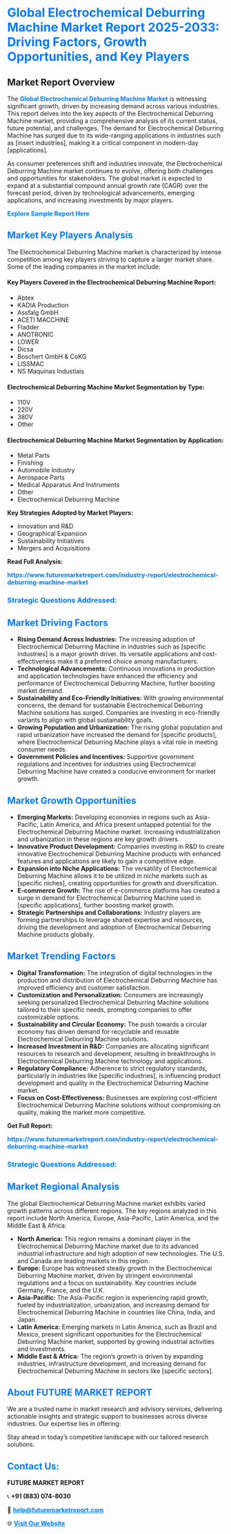 <h1 style="color: #007BFF;">Global Electrochemical Deburring Machine Market Report 2025-2033: Driving Factors, Growth Opportunities, and Key Players</h1>

<section id="overview">
<h2>Market Report Overview</h2>
<p>The <a href="https://www.futuremarketreport.com/industry-report/electrochemical-deburring-machine-market" style="color: #007BFF; text-decoration: none;"><strong>Global Electrochemical Deburring Machine Market</strong></a> is witnessing significant growth, driven by increasing demand across various industries. This report delves into the key aspects of the Electrochemical Deburring Machine market, providing a comprehensive analysis of its current status, future potential, and challenges. The demand for Electrochemical Deburring Machine has surged due to its wide-ranging applications in industries such as [insert industries], making it a critical component in modern-day [applications].</p>
<p>As consumer preferences shift and industries innovate, the Electrochemical Deburring Machine market continues to evolve, offering both challenges and opportunities for stakeholders. The global market is expected to expand at a substantial compound annual growth rate (CAGR) over the forecast period, driven by technological advancements, emerging applications, and increasing investments by major players.</p>
</section>

<section id="overview">
<p><a href="https://www.futuremarketreport.com/request-sample/reportId=127789" style="color: #007BFF; text-decoration: none;"><strong>Explore Sample Report Here</strong></a></p>
</section>

<section id="key-players">
<h2 style="color: #007BFF;">Market Key Players Analysis</h2>
<p>The Electrochemical Deburring Machine market is characterized by intense competition among key players striving to capture a larger market share. Some of the leading companies in the market include:</p>
<h4>Key Players Covered in the Electrochemical Deburring Machine Report:</h4>
<ul><li>Abtex</li><li>KADIA Production</li><li>Assfalg GmbH</li><li>ACETI MACCHINE</li><li>Fladder</li><li>ANOTRONIC</li><li>LOWER</li><li>Dicsa</li><li>Boschert GmbH &amp; CoKG</li><li>LISSMAC</li><li>NS Maquinas Industiais</li></ul>
<h4>Electrochemical Deburring Machine Market Segmentation by Type:</h4>
<ul><li>110V</li><li>220V</li><li>380V</li><li>Other</li></ul>

<h4>Electrochemical Deburring Machine Market Segmentation by Application:</h4>
<ul><li>Metal Parts</li><li>Finishing</li><li>Automobile Industry</li><li>Aerospace Parts</li><li>Medical Apparatus And Instruments</li><li>Other</li><li>Electrochemical Deburring Machine</li></ul>
<p><strong>Key Strategies Adopted by Market Players:</strong></p>
<ul>
<li>Innovation and R&D</li>
<li>Geographical Expansion</li>
<li>Sustainability Initiatives</li>
<li>Mergers and Acquisitions</li>
</ul>
</section>

<section>
<p><strong>Read Full Analysis: </strong></p><a href="https://www.futuremarketreport.com/industry-report/electrochemical-deburring-machine-market" style="color: #007BFF; text-decoration: none;"><strong>https://www.futuremarketreport.com/industry-report/electrochemical-deburring-machine-market</strong></a>
<h3 style="color: #007BFF;">Strategic Questions Addressed:</h3>
</section>

<section id="driving-factors">
<h2 style="color: #007BFF;">Market Driving Factors</h2>
<ul>
<li><strong>Rising Demand Across Industries:</strong> The increasing adoption of Electrochemical Deburring Machine in industries such as [specific industries] is a major growth driver. Its versatile applications and cost-effectiveness make it a preferred choice among manufacturers.</li>
<li><strong>Technological Advancements:</strong> Continuous innovations in production and application technologies have enhanced the efficiency and performance of Electrochemical Deburring Machine, further boosting market demand.</li>
<li><strong>Sustainability and Eco-Friendly Initiatives:</strong> With growing environmental concerns, the demand for sustainable Electrochemical Deburring Machine solutions has surged. Companies are investing in eco-friendly variants to align with global sustainability goals.</li>
<li><strong>Growing Population and Urbanization:</strong> The rising global population and rapid urbanization have increased the demand for [specific products], where Electrochemical Deburring Machine plays a vital role in meeting consumer needs.</li>
<li><strong>Government Policies and Incentives:</strong> Supportive government regulations and incentives for industries using Electrochemical Deburring Machine have created a conducive environment for market growth.</li>
</ul>
</section>

<section id="growth-opportunities">
<h2 style="color: #007BFF;">Market Growth Opportunities</h2>
<ul>
<li><strong>Emerging Markets:</strong> Developing economies in regions such as Asia-Pacific, Latin America, and Africa present untapped potential for the Electrochemical Deburring Machine market. Increasing industrialization and urbanization in these regions are key growth drivers.</li>
<li><strong>Innovative Product Development:</strong> Companies investing in R&D to create innovative Electrochemical Deburring Machine products with enhanced features and applications are likely to gain a competitive edge.</li>
<li><strong>Expansion into Niche Applications:</strong> The versatility of Electrochemical Deburring Machine allows it to be utilized in niche markets such as [specific niches], creating opportunities for growth and diversification.</li>
<li><strong>E-commerce Growth:</strong> The rise of e-commerce platforms has created a surge in demand for Electrochemical Deburring Machine used in [specific applications], further boosting market growth.</li>
<li><strong>Strategic Partnerships and Collaborations:</strong> Industry players are forming partnerships to leverage shared expertise and resources, driving the development and adoption of Electrochemical Deburring Machine products globally.</li>
</ul>
</section>

<section id="trending-factors">
<h2 style="color: #007BFF;">Market Trending Factors</h2>
<ul>
<li><strong>Digital Transformation:</strong> The integration of digital technologies in the production and distribution of Electrochemical Deburring Machine has improved efficiency and customer satisfaction.</li>
<li><strong>Customization and Personalization:</strong> Consumers are increasingly seeking personalized Electrochemical Deburring Machine solutions tailored to their specific needs, prompting companies to offer customizable options.</li>
<li><strong>Sustainability and Circular Economy:</strong> The push towards a circular economy has driven demand for recyclable and reusable Electrochemical Deburring Machine solutions.</li>
<li><strong>Increased Investment in R&D:</strong> Companies are allocating significant resources to research and development, resulting in breakthroughs in Electrochemical Deburring Machine technology and applications.</li>
<li><strong>Regulatory Compliance:</strong> Adherence to strict regulatory standards, particularly in industries like [specific industries], is influencing product development and quality in the Electrochemical Deburring Machine market.</li>
<li><strong>Focus on Cost-Effectiveness:</strong> Businesses are exploring cost-efficient Electrochemical Deburring Machine solutions without compromising on quality, making the market more competitive.</li>
</ul>
</section>

<section>
<p><strong>Get Full Report: </strong></p><a href="https://www.futuremarketreport.com/industry-report/electrochemical-deburring-machine-market" style="color: #007BFF; text-decoration: none;"><strong>https://www.futuremarketreport.com/industry-report/electrochemical-deburring-machine-market</strong></a>
<h3 style="color: #007BFF;">Strategic Questions Addressed:</h3>
</section>


<section id="regional-analysis">
<h2 style="color: #007BFF;">Market Regional Analysis</h2>
<p>The global Electrochemical Deburring Machine market exhibits varied growth patterns across different regions. The key regions analyzed in this report include North America, Europe, Asia-Pacific, Latin America, and the Middle East & Africa:</p>
<ul>
<li><strong>North America:</strong> This region remains a dominant player in the Electrochemical Deburring Machine market due to its advanced industrial infrastructure and high adoption of new technologies. The U.S. and Canada are leading markets in this region.</li>
<li><strong>Europe:</strong> Europe has witnessed steady growth in the Electrochemical Deburring Machine market, driven by stringent environmental regulations and a focus on sustainability. Key countries include Germany, France, and the U.K.</li>
<li><strong>Asia-Pacific:</strong> The Asia-Pacific region is experiencing rapid growth, fueled by industrialization, urbanization, and increasing demand for Electrochemical Deburring Machine in countries like China, India, and Japan.</li>
<li><strong>Latin America:</strong> Emerging markets in Latin America, such as Brazil and Mexico, present significant opportunities for the Electrochemical Deburring Machine market, supported by growing industrial activities and investments.</li>
<li><strong>Middle East & Africa:</strong> The region’s growth is driven by expanding industries, infrastructure development, and increasing demand for Electrochemical Deburring Machine in sectors like [specific sectors].</li>
</ul>
</section>

<footer>
<h2 style="color: #007BFF;">About FUTURE MARKET REPORT</h2>
<p>We are a trusted name in market research and advisory services, delivering actionable insights and strategic support to businesses across diverse industries. Our expertise lies in offering:</p>

<p>Stay ahead in today’s competitive landscape with our tailored research solutions.</p>

<h2 style="color: #007BFF;">Contact Us:</h2>
<p><strong>FUTURE MARKET REPORT</strong></p>
<p>📞 <strong>+91 (883) 074-8030</strong></p>
<p>📧 <strong><a href="mailto:help@futuremarketreport.com" style="color: #007BFF;">help@futuremarketreport.com</a></strong></p>
<p>🌐 <strong><a href="https://www.futuremarketreport.com/" style="color: #007BFF;">Visit Our Website</a></strong></p>
</footer>